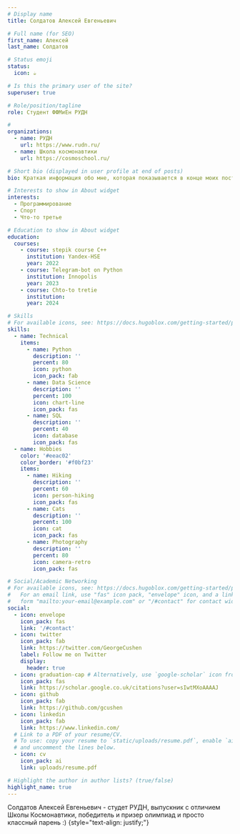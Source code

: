 ```yaml
---
# Display name
title: Солдатов Алексей Евгеньевич

# Full name (for SEO)
first_name: Алексей
last_name: Солдатов

# Status emoji
status:
  icon: ☕️

# Is this the primary user of the site?
superuser: true

# Role/position/tagline
role: Студент ФФМиЕн РУДН

# 	
organizations:
  - name: РУДН
    url: https://www.rudn.ru/
  - name: Школа космонавтики
    url: https://cosmoschool.ru/

# Short bio (displayed in user profile at end of posts)
bio: Краткая информация обо мне, которая показывается в конце моих постов (в будущем поменяю на что-то хорошее сейчас, главное просто понять принцип работы).

# Interests to show in About widget
interests:
  - Программирование
  - Cпорт
  - Что-то третье

# Education to show in About widget
education:
  courses:
    - course: stepik course C++
      institution: Yandex-HSE
      year: 2022
    - course: Telegram-bot on Python
      institution: Innopolis
      year: 2023
    - course: Chto-to tretie
      institution: 
      year: 2024

# Skills
# For available icons, see: https://docs.hugoblox.com/getting-started/page-builder/#icons
skills:
  - name: Technical
    items:
      - name: Python
        description: ''
        percent: 80
        icon: python
        icon_pack: fab
      - name: Data Science
        description: ''
        percent: 100
        icon: chart-line
        icon_pack: fas
      - name: SQL
        description: ''
        percent: 40
        icon: database
        icon_pack: fas
  - name: Hobbies
    color: '#eeac02'
    color_border: '#f0bf23'
    items:
      - name: Hiking
        description: ''
        percent: 60
        icon: person-hiking
        icon_pack: fas
      - name: Cats
        description: ''
        percent: 100
        icon: cat
        icon_pack: fas
      - name: Photography
        description: ''
        percent: 80
        icon: camera-retro
        icon_pack: fas

# Social/Academic Networking
# For available icons, see: https://docs.hugoblox.com/getting-started/page-builder/#icons
#   For an email link, use "fas" icon pack, "envelope" icon, and a link in the
#   form "mailto:your-email@example.com" or "/#contact" for contact widget.
social:
  - icon: envelope
    icon_pack: fas
    link: '/#contact'
  - icon: twitter
    icon_pack: fab
    link: https://twitter.com/GeorgeCushen
    label: Follow me on Twitter
    display:
      header: true
  - icon: graduation-cap # Alternatively, use `google-scholar` icon from `ai` icon pack
    icon_pack: fas
    link: https://scholar.google.co.uk/citations?user=sIwtMXoAAAAJ
  - icon: github
    icon_pack: fab
    link: https://github.com/gcushen
  - icon: linkedin
    icon_pack: fab
    link: https://www.linkedin.com/
  # Link to a PDF of your resume/CV.
  # To use: copy your resume to `static/uploads/resume.pdf`, enable `ai` icons in `params.yaml`,
  # and uncomment the lines below.
  - icon: cv
    icon_pack: ai
    link: uploads/resume.pdf

# Highlight the author in author lists? (true/false)
highlight_name: true
---
```


Солдатов Алексей Евгеньевич - студет РУДН, выпускник с отличием Школы Космонавтики, победитель и призер олимпиад и просто классный парень :)
{style="text-align: justify;"}
